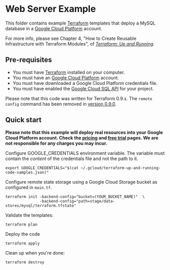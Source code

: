 # Web Server Example

This folder contains example [Terraform](https://www.terraform.io/) templates that deploy a MySQL database
in a [Google Cloud Platform](https://cloud.google.com) account.

For more info, please see Chapter 4, "How to Create Reusable Infrastructure with Terraform Modules", of 
*[Terraform: Up and Running](http://www.terraformupandrunning.com)*.

## Pre-requisites

* You must have [Terraform](https://www.terraform.io/) installed on your computer.
* You must have an [Google Cloud Platform](https://cloud.google.com/) account.
* You must have downloaded a Google Cloud Platform credentials file.
* You must have enabled the [Google Cloud SQL API](https://console.developers.google.com/apis/api/sqladmin.googleapis.com/overview) 
  for your project.

Please note that this code was written for Terraform 0.9.x. The `remote config` command
has been removed in [version 0.9.0](https://github.com/hashicorp/terraform/pull/11286).


## Quick start

**Please note that this example will deploy real resources into your Google Cloud Platform account.
Check the [pricing](https://cloud.google.com/pricing/) and
[free trial](https://cloud.google.com/free/) pages.
We are not responsible for any charges you may incur.**

Configure GOOGLE_CREDENTIALS environment variable. The variable must contain the
*content* of the credentials file and not the path to it.

```
export GOOGLE_CREDENTIALS="$(cat ~/.gcloud/terraform-up-and-running-code-samples.json)"
```

Configure remote state storage using a Google Cloud Storage bucket as configured
in `main.tf`.

```
terraform init -backend-config="bucket=(YOUR_BUCKET_NAME)"  \
               -backend-config="path=stage/data-stores/mysql/terraform.tfstate"
```

Validate the templates:

```
terraform plan
```

Deploy the code


```
terraform apply
```

Clean up when you're done:

```
terraform destroy
```
